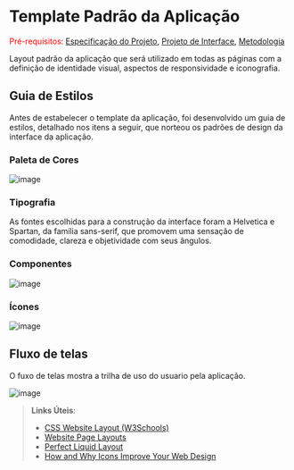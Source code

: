 # Template Padrão da Aplicação

<span style="color:red">Pré-requisitos: <a href="2-Especificação do Projeto.md"> Especificação do Projeto</a></span>, <a href="3-Projeto de Interface.md"> Projeto de Interface</a>, <a href="4-Metodologia.md"> Metodologia</a>

Layout padrão da aplicação que será utilizado em todas as páginas com a definição de identidade visual, aspectos de responsividade e iconografia.

## Guia de Estilos
Antes de estabelecer o template da aplicação, foi desenvolvido um guia de estilos, detalhado nos itens a seguir, que norteou os padrões de design da interface da aplicação. 

### Paleta de Cores
![image](https://github.com/ICEI-PUC-Minas-PMV-ADS/pmv-ads-2024-1-e2-proj-int-t7-grupo_cooking_fitt/assets/144388125/59e3a984-8f7a-45a4-8a13-c6b3d1908998)

### Tipografia

As fontes escolhidas para a construção da interface foram a Helvetica e Spartan, da família sans-serif, que promovem uma sensação de comodidade, clareza e objetividade com seus ângulos.

### Componentes

![image](https://github.com/ICEI-PUC-Minas-PMV-ADS/pmv-ads-2024-1-e2-proj-int-t7-grupo_cooking_fitt/assets/144388125/83bc19b3-4ffe-43fb-ae70-14243e3ffdb5)

### Ícones

![image](https://github.com/ICEI-PUC-Minas-PMV-ADS/pmv-ads-2024-1-e2-proj-int-t7-grupo_cooking_fitt/assets/144388125/787f010f-dbb5-4a33-8655-0f09f942fcb1)

## Fluxo de telas

O fuxo de telas mostra a trilha de uso do usuario pela aplicação.

![image](https://github.com/ICEI-PUC-Minas-PMV-ADS/pmv-ads-2024-1-e2-proj-int-t7-grupo_cooking_fitt/assets/144388125/52f28f34-398e-43ee-8148-c69022f31cdc)



> **Links Úteis**:
>
> - [CSS Website Layout (W3Schools)](https://www.w3schools.com/css/css_website_layout.asp)
> - [Website Page Layouts](http://www.cellbiol.com/bioinformatics_web_development/chapter-3-your-first-web-page-learning-html-and-css/website-page-layouts/)
> - [Perfect Liquid Layout](https://matthewjamestaylor.com/perfect-liquid-layouts)
> - [How and Why Icons Improve Your Web Design](https://usabilla.com/blog/how-and-why-icons-improve-you-web-design/)
